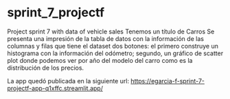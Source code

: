 # sprint_7_projectf
Project sprint 7 with data of vehicle sales
Tenemos un título de Carros 
Se presenta una impresión de la tabla de datos con la información de las columnas y filas que tiene el dataset
dos botones: el primero construye un histograma con la información del odómetro; segundo, un gráfico de scatter plot donde podemos ver por año del modelo del carro como es la distribución de los precios.

La app quedó publicada en la siguiente url: https://egarcia-f-sprint-7-projectf-app-q1xffc.streamlit.app/

